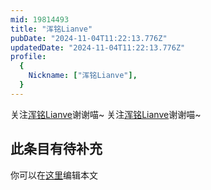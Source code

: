 ```yaml
---
mid: 19814493
title: "浑铭Lianve"
pubDate: "2024-11-04T11:22:13.776Z"
updatedDate: "2024-11-04T11:22:13.776Z"
profile:
  {
    Nickname: ["浑铭Lianve"],
  }
---
```


关注[浑铭Lianve](https://space.bilibili.com/19814493)谢谢喵~ 关注[浑铭Lianve](https://space.bilibili.com/19814493)谢谢喵~

## 此条目有待补充
你可以在[这里](https://github.com/Yuhanawa/VTuber.ICU/edit/master/src/content/v/浑铭Lianve/index.md)编辑本文
